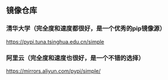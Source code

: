 ## 镜像仓库

### 清华大学（完全度和速度都很好，是一个优秀的pip镜像源）
https://pypi.tuna.tsinghua.edu.cn/simple

### 阿里云（完全度和速度也很好，是一个不错的选择）
https://mirrors.aliyun.com/pypi/simple/
